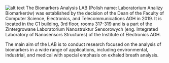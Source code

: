 ![alt text](https://www.google.com/search?sca_esv=b11b22a906989fea&rlz=1C1EKKP_enPL771PL771&sxsrf=ADLYWIJKtKXJteXQNGwOC1K1IXr4xXdqbQ:1729193698963&q=biomarkers+analysis+lab&udm=2&fbs=AEQNm0Dvr3xYvXRaGaB8liPABJYdGovAUMem85jmaNP43N9LWkpJzPExVfN1dM6Qi4rL-ZCUpN5qLHKOqAlKUxwZpsmlvewUpoYbvQpYCFrWivc611LchJIh0ZeJa5wXNzlwSM2hYOA0NqsUhiVCjo5JlWYo9Rp_7t2H09m2bd5-FGq3M8csQGdATj8HbOghcJwJLhN4eNzV&sa=X&ved=2ahUKEwiVubLBlJaJAxWaFBAIHbNhATMQtKgLegQIFxAB&biw=2133&bih=1058&dpr=0.9#vhid=ulbO1fxQZPbtJM&vssid=mosaic)
The Biomarkers Analysis LAB (Polish name: Laboratorium Analizy Biomarkerów) was established by the decision of the Dean of the Faculty of Computer Science, Electronics, and Telecommunications AGH in 2019. It is located in the C1 building, 3rd floor, rooms 317-319 and is a part of the Zintergrowane Laboratorium Nanostruktur Sensorowych (eng. Integrated Laboratory of Nanosensors Structures) of the Institute of Electronics AGH.

The main aim of the LAB is to conduct research focused on the analysis of biomarkers in a wide range of applications, including environmental, industrial, and medical with special emphasis on exhaled breath analysis. 

<!--
**BiomarkersAnalysisLab/BiomarkersAnalysisLab** is a ✨ _special_ ✨ repository because its `README.md` (this file) appears on your GitHub profile.

Here are some ideas to get you started:

- 🔭 I’m currently working on ...![cropped-LOgo_jpg](https://github.com/user-attachments/assets/dd6c3318-7dec-4220-af27-0ae5ad94379d)

- 🌱 I’m currently learning ...
- 👯 I’m looking to collaborate on ...
- 🤔 I’m looking for help with ...
- 💬 Ask me about ...
- 📫 How to reach me: ...
- 😄 Pronouns: ...
- ⚡ Fun fact: ...
-->
